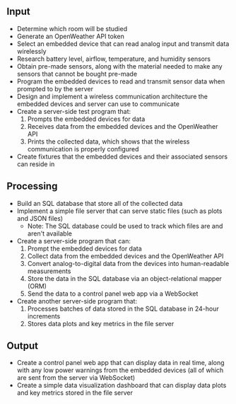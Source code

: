 ## Input
- Determine which room will be studied
- Generate an OpenWeather API token
- Select an embedded device that can read analog input and transmit data wirelessly
- Research battery level, airflow, temperature, and humidity sensors
- Obtain pre-made sensors, along with the material needed to make any sensors that cannot be
  bought pre-made
- Program the embedded devices to read and transmit sensor data when prompted to by the server
- Design and implement a wireless communication architecture the embedded devices and server can 
  use to communicate
- Create a server-side test program that:
  1. Prompts the embedded devices for data
  2. Receives data from the embedded devices and the OpenWeather API
  3. Prints the collected data, which shows that the wireless communication is properly configured
- Create fixtures that the embedded devices and their associated sensors can reside in

## Processing
- Build an SQL database that store all of the collected data
- Implement a simple file server that can serve static files (such as plots and JSON files)
  - Note: The SQL database could be used to track which files are and aren't available
- Create a server-side program that can:
  1. Prompt the embedded devices for data
  2. Collect data from the embedded devices and the OpenWeather API
  3. Convert analog-to-digital data from the devices into human-readable measurements
  4. Store the data in the SQL database via an object-relational mapper (ORM)
  5. Send the data to a control panel web app via a WebSocket
- Create another server-side program that:
  1. Processes batches of data stored in the SQL database in 24-hour increments
  2. Stores data plots and key metrics in the file server 

## Output
- Create a control panel web app that can display data in real time, along with any low power 
  warnings from the embedded devices (all of which are sent from the server via WebSocket)
- Create a simple data visualization dashboard that can display data plots and key metrics stored 
  in the file server

